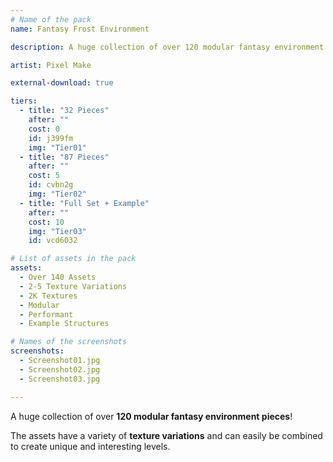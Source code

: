 ```yaml
---
# Name of the pack
name: Fantasy Frost Environment

description: A huge collection of over 120 modular fantasy environment pieces!

artist: Pixel Make

external-download: true

tiers:
  - title: "32 Pieces"
    after: ""
    cost: 0
    id: j399fm
    img: "Tier01"
  - title: "87 Pieces"
    after: ""
    cost: 5
    id: cvbn2g
    img: "Tier02"
  - title: "Full Set + Example"
    after: ""
    cost: 10
    img: "Tier03"
    id: vcd6032

# List of assets in the pack
assets:
  - Over 140 Assets
  - 2-5 Texture Variations
  - 2K Textures
  - Modular
  - Performant
  - Example Structures

# Names of the screenshots
screenshots:
  - Screenshot01.jpg
  - Screenshot02.jpg
  - Screenshot03.jpg

---
```


A huge collection of over **120 modular fantasy environment pieces**!

The assets have a variety of **texture variations** and can easily be combined to create unique and interesting levels.